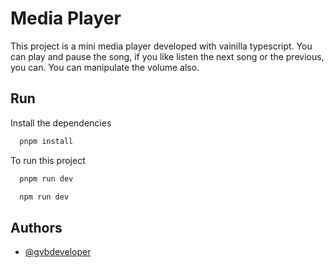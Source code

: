 # Media Player

This project is a mini media player developed with vainilla typescript.
You can play and pause the song, if you like listen the next song or the previous, you can.
You can manipulate the volume also.

## Run

Install the dependencies

```bash
  pnpm install
```

To run this project

```bash
  pnpm run dev
```

```bash
  npm run dev
```

## Authors

- [@gvbdeveloper](https://github.com/ProjectXfire)
